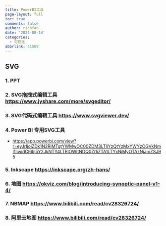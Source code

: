 ```yaml
---
title: PowerBI工具
page-layout: full
toc: true
comments: false
author: richfan
date: '2024-08-14'
categories:
  - 可视化
abbrlink: 41509
---
```


## SVG

### 1. PPT

### 2. SVG拖拽式编辑工具 https://www.jyshare.com/more/svgeditor/

### 3. SVG代码式编辑工具 https://www.svgviewer.dev/

### 4. Power BI 专用SVG工具 

- https://app.powerbi.com/view?r=eyJrIjoiZDk1N2RiMTgtYWMwOC00ZDM3LTliYzQtYzMxYWYzOGVkNmI1IiwidCI6IjI5Y2JkNTY4LTBlOWItNDQ0Zi1iZTA1LTYxNjMyOTAzNjJmZSJ95

### 5. Inkscape https://inkscape.org/zh-hans/

### 6. 地图 https://okviz.com/blog/introducing-synoptic-panel-v1-4/

### 7. NBMAP https://www.bilibili.com/read/cv28326724/

### 8. 阿里云地图 https://www.bilibili.com/read/cv28326724/